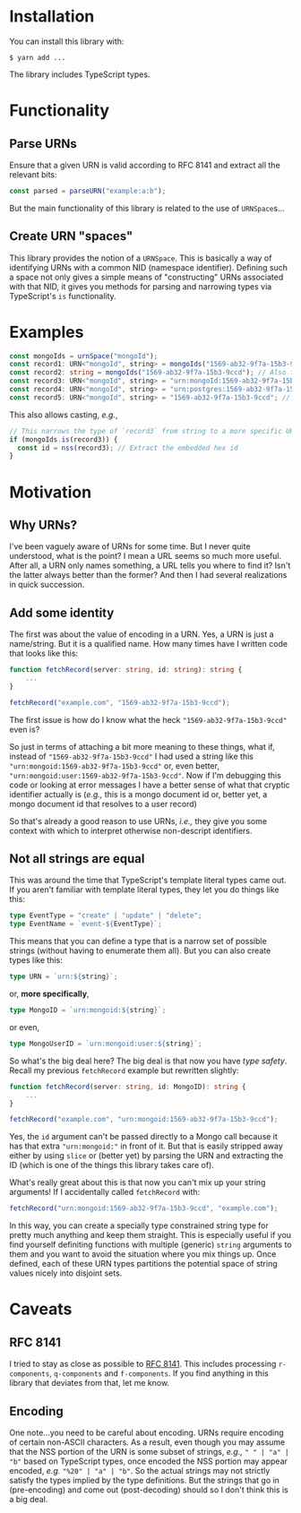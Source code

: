 # Installation

You can install this library with:

```
$ yarn add ...
```

The library includes TypeScript types.

# Functionality

## Parse URNs

Ensure that a given URN is valid according to RFC 8141 and extract
all the relevant bits:

```typescript
const parsed = parseURN("example:a:b");
```

But the main functionality of this library is related to the use of `URNSpace`s...

## Create URN "spaces"

This library provides the notion of a `URNSpace`. This is basically a way of
identifying URNs with a common NID (namespace identifier). Defining such a space
not only gives a simple means of "constructing" URNs associated with that NID,
it gives you methods for parsing and narrowing types via TypeScript's `is`
functionality.

# Examples

```typescript
const mongoIds = urnSpace("mongoId");
const record1: URN<"mongoId", string> = mongoIds("1569-ab32-9f7a-15b3-9ccd"); // OK
const record2: string = mongoIds("1569-ab32-9f7a-15b3-9ccd"); // Also fine, but loses type information
const record3: URN<"mongoId", string> = "urn:mongoId:1569-ab32-9f7a-15b3-9ccd"; // works too
const record4: URN<"mongoId", string> = "urn:postgres:1569-ab32-9f7a-15b3-9ccd"; // Nope
const record5: URN<"mongoId", string> = "1569-ab32-9f7a-15b3-9ccd"; // Also nope
```

This also allows casting, _e.g._,

```typescript
// This narrows the type of `record3` from string to a more specific URN syntax string
if (mongoIds.is(record3)) {
  const id = nss(record3); // Extract the embedded hex id
}
```

# Motivation

## Why URNs?

I've been vaguely aware of URNs for some time. But I never quite understood,
what is the point? I mean a URL seems so much more useful. After all, a URN only
names something, a URL tells you where to find it? Isn't the latter always
better than the former? And then I had several realizations in quick succession.

## Add some identity

The first was about the value of encoding in a URN. Yes, a URN is just a name/string.
But it is a qualified name. How many times have I written code that looks like
this:

```typescript
function fetchRecord(server: string, id: string): string {
    ...
}

fetchRecord("example.com", "1569-ab32-9f7a-15b3-9ccd");
```

The first issue is how do I know what the heck `"1569-ab32-9f7a-15b3-9ccd"` even
is?

So just in terms of attaching a bit more meaning to these things, what if,
instead of `"1569-ab32-9f7a-15b3-9ccd"` I had used a string like this
`"urn:mongoid:1569-ab32-9f7a-15b3-9ccd"` or, even better,
`"urn:mongoid:user:1569-ab32-9f7a-15b3-9ccd"`. Now if I'm debugging this code or
looking at error messages I have a better sense of what that cryptic identifier
actually is (_e.g.,_ this is a mongo document id or, better yet, a mongo
document id that resolves to a user record)

So that's already a good reason to use URNs, _i.e.,_ they give you some context
with which to interpret otherwise non-descript identifiers.

## Not all strings are equal

This was around the time that TypeScript's template literal types came out. If
you aren't familiar with template literal types, they let you do things like
this:

```typescript
type EventType = "create" | "update" | "delete";
type EventName = `event-${EventType}`;
```

This means that you can define a type that is a narrow set of possible strings
(without having to enumerate them all). But you can also create types like this:

```typescript
type URN = `urn:${string}`;
```

or, **more specifically**,

```typescript
type MongoID = `urn:mongoid:${string}`;
```

or even,

```typescript
type MongoUserID = `urn:mongoid:user:${string}`;
```

So what's the big deal here? The big deal is that now you have _type safety_.
Recall my previous `fetchRecord` example but rewritten slightly:

```typescript
function fetchRecord(server: string, id: MongoID): string {
    ...
}

fetchRecord("example.com", "urn:mongoid:1569-ab32-9f7a-15b3-9ccd");
```

Yes, the `id` argument can't be passed directly to a Mongo call because it has
that extra `"urn:mongoid:"` in front of it. But that is easily stripped away
either by using `slice` or (better yet) by parsing the URN and extracting the ID
(which is one of the things this library takes care of).

What's really great about this is that now you can't mix up your string
arguments! If I accidentally called `fetchRecord` with:

```typescript
fetchRecord("urn:mongoid:1569-ab32-9f7a-15b3-9ccd", "example.com");
```

In this way, you can create a specially type constrained string type for pretty
much anything and keep them straight. This is especially useful if you find
yourself definiting functions with multiple (generic) `string` arguments to them
and you want to avoid the situation where you mix things up. Once defined, each
of these URN types partitions the potential space of string values nicely into
disjoint sets.


# Caveats

## RFC 8141

I tried to stay as close as possible to [RFC
8141](https://tools.ietf.org/html/rfc8141). This includes processing
`r-components`, `q-components` and `f-components`. If you find anything in this
library that deviates from that, let me know.

## Encoding

One note...you need to be careful about encoding. URNs require encoding of
certain non-ASCII characters. As a result, even though you may assume that the
NSS portion of the URN is some subset of strings, _e.g.,_ `" " | "a" | "b"`
based on TypeScript types, once encoded the NSS portion may appear encoded,
_e.g._ `"%20" | "a" | "b"`. So the actual strings may not strictly satisfy the
types implied by the type definitions. But the strings that go in
(pre-encoding) and come out (post-decoding) should so I don't think this is a
big deal.
